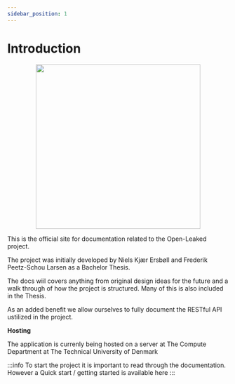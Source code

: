```yaml
---
sidebar_position: 1
---
```


# Introduction

<p align="center">
<img src={require("/static/img/openleaked.png").default} width="375"/>
</p>


This is the official site for documentation related to the Open-Leaked project. 

The project was initially developed by Niels Kjær Ersbøll and Frederik Peetz-Schou Larsen as a Bachelor Thesis. 



The docs wiil covers anything from original design ideas for the future and a walk through of how the project is structured. 
Many of this is also included in the Thesis. 

As an added benefit we allow ourselves to fully document the RESTful API ustilized in the project. 

**Hosting**

The application is currenly being hosted on a server at The Compute Department at The Technical University of Denmark


:::info
To start the project it is important to read through the documentation. However a Quick start / getting started is available here
:::
